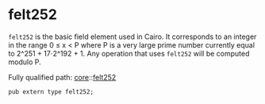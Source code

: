 # felt252

`felt252` is the basic field element used in Cairo.
It corresponds to an integer in the range 0 ≤ x < P where P is
a very large prime number currently equal to 2^251 + 17⋅2^192 + 1.
Any operation that uses `felt252` will be computed modulo P.

Fully qualified path: [core](./core.md)::[felt252](./core-felt252.md)

<pre><code class="language-cairo">pub extern type felt252;</code></pre>

